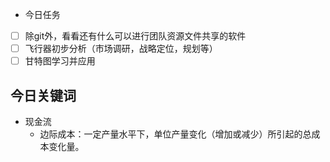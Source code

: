 - 今日任务

- [ ] 除git外，看看还有什么可以进行团队资源文件共享的软件
- [ ] 飞行器初步分析（市场调研，战略定位，规划等）
- [ ] 甘特图学习并应用

## 今日关键词

- 现金流
	- 边际成本：一定产量水平下，单位产量变化（增加或减少）所引起的总成本变化量。